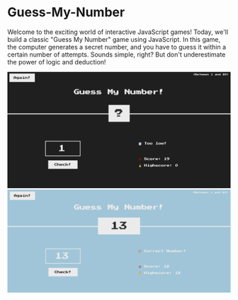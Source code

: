 # Guess-My-Number
Welcome to the exciting world of interactive JavaScript games! Today, we'll build a classic "Guess My Number" game using JavaScript. In this game, the computer generates a secret number, and you have to guess it within a certain number of attempts. Sounds simple, right? But don't underestimate the power of logic and deduction!

![Alt text](guess-my-number-principal.png)
![Alt text](guess-my-number-winner-interface.png)
